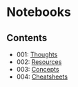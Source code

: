 # Notebooks

## Contents

* 001: [Thoughts](https://github.com/yy404/Notebooks/tree/master/Thoughts)
* 002: [Resources](https://github.com/yy404/Notebooks/tree/master/Resources)
* 003: [Concepts](https://github.com/yy404/Notebooks/tree/master/Concepts)
* 004: [Cheatsheets](https://github.com/yy404/Notebooks/tree/master/Cheatsheets)
